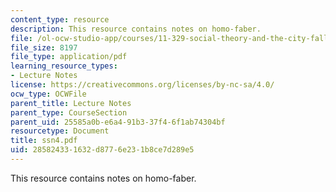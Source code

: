 ```yaml
---
content_type: resource
description: This resource contains notes on homo-faber.
file: /ol-ocw-studio-app/courses/11-329-social-theory-and-the-city-fall-2005/285824331632d8776e231b8ce7d289e5_ssn4.pdf
file_size: 8197
file_type: application/pdf
learning_resource_types:
- Lecture Notes
license: https://creativecommons.org/licenses/by-nc-sa/4.0/
ocw_type: OCWFile
parent_title: Lecture Notes
parent_type: CourseSection
parent_uid: 25585a0b-e6a4-91b3-37f4-6f1ab74304bf
resourcetype: Document
title: ssn4.pdf
uid: 28582433-1632-d877-6e23-1b8ce7d289e5
---
```

This resource contains notes on homo-faber.